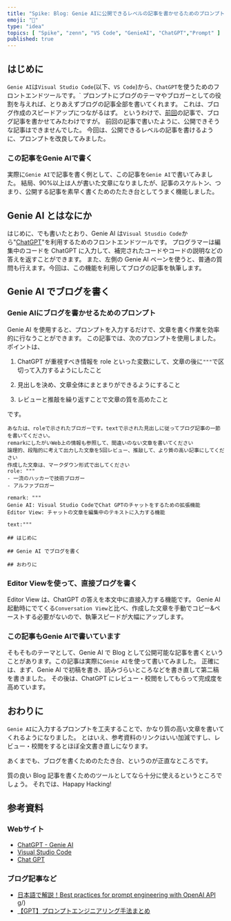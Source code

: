 ```yaml
---
title: "Spike: Blog: Genie AIに公開できるレベルの記事を書かせるためのプロンプト"
emoji: "👟"
type: "idea"
topics: [ "Spike", "zenn", "VS Code", "GenieAI", "ChatGPT","Prompt" ]
published: true
---
```


## はじめに

`Genie AI`は`Visual Studio Code`(以下、`VS Code`)から、`ChatGPT`を使うためのフロントエンドツールです。`
プロンプトにブログのテーマやブロガーとしての役割を与えれば、とりあえずブログの記事全部を書いてくれます。
これは、ブログ作成のスピードアップにつながるはず。
というわけで、[前回](spike-genieai-autowrite-blog)の記事で、ブログ記事を書かせてみたわけですが。
前回の記事で書いたように、公開できそうな記事はできませんでした。
今回は、公開できるレベルの記事を書けるように、プロンプトを改良してみました。

### この記事をGenie AIで書く

実際に`Genie AI`で記事を書く例として、この記事を`Genie AI`で書いてみました。
結局、90%以上は人が書いた文章になりましたが、記事のスケルトン、つまり、公開する記事を素早く書くためのたたき台としてうまく機能しました。

## Genie AI とはなにか

はじめに、でも書いたとおり、Genie AI は`Visual Stusdio Code`から"[ChatGPT](https://chat.openai.com)"を利用するためのフロントエンドツールです。
プログラマーは編集中のコードを ChatGPT に入力して、補完されたコードやコードの説明などの答えを返すことができます。
また、左側の Genie AI ペーンを使うと、普通の質問も行えます。今回は、この機能を利用してブログの記事を執筆します。

## Genie AI でブログを書く

### Genie AIにブログを書かせるためのプロンプト

Genie AI を使用すると、プロンプトを入力するだけで、文章を書く作業を効率的に行なうことができます。
この記事では、次のプロンプトを使用しました。
ポイントは、

1. ChatGPT が重視すべき情報を role といった変数にして、文章の後に`"""`で区切って入力するようにしたこと

2. 見出しを決め、文章全体にまとまりができるようにすること

3. レビューと推敲を繰り返すことで文章の質を高めたこと

です。

``` Genie AI: 記事執筆用プロンプト
あなたは、roleで示されたブロガーです。textで示された見出しに従ってブログ記事の一節を書いてください。
remarkにしたがいWeb上の情報も参照して、間違いのない文章を書いてください
論理的、段階的に考えて出力した文章を5回レビュー、推敲して、より質の高い記事にしてください
作成した文章は、マークダウン形式で出してください
role: """
- 一流のハッカーで技術ブロガー
- アルファブロガー

remark: """
Genie AI: Visual Studio CodeでChat GPTのチャットをするための拡張機能
Editor View: チャットの文章を編集中のテキストに入力する機能

text:"""

## はじめに

## Genie AI でブログを書く

## おわりに

```

### Editor Viewを使って、直接ブログを書く

Editor View は、ChatGPT の答えを本文中に直接入力する機能です。
Genie AI 起動時にでてくる`Conversation View`と比べ、作成した文章を手動でコピー&ペーストする必要がないので、執筆スピードが大幅にアップします。

### この記事もGenie AIで書いています

そもそものテーマとして、Genie AI で Blog として公開可能な記事を書くということがあります。この記事は実際に`Genie AI`を使って書いてみました。
正確には、まず、Genie AI で初稿を書き、読みづらいところなどを書き直して第二稿を書きました。
その後は、ChatGPT にレビュー・校閲をしてもらって完成度を高めています。

## おわりに

`Genie AI`に入力するプロンプトを工夫することで、かなり質の高い文章を書いてくれるようになりました。
とはいえ、参考資料のリンクはいい加減ですし、レビュー・校閲をするとほぼ全文書き直しになります。

あくまでも、ブログを書くためのたたき台、というのが正直なところです。

質の良い Blog 記事を書くためのツールとしてなら十分に使えるというところでしょう。
それでは、Hapapy Hacking!

## 参考資料

### Webサイト

- [ChatGPT - Genie AI](https://marketplace.visualstudio.com/items?itemName=genieai.chatgpt-vscode)
- [Visual Studio Code](https://code.visualstudio.com/)
- [Chat GPT](https://chatgpt.org/)

### ブログ記事など

- [日本語で解説！Best practices for prompt engineering with OpenAI API](https://zenn.dev/milo/articles/c8a29d4a434bc3)
g/)
- [【GPT】プロンプトエンジニアリング手法まとめ](https://qiita.com/sonesuke/items/24ac25322ae43b5651bc)
